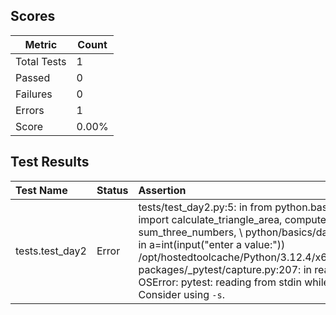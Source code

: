 ## Scores

| Metric      | Count |
|-------------|-------|
| Total Tests | 1     |
| Passed      | 0     |
| Failures    | 0     |
| Errors      | 1     |
| Score       | 0.00% |

## Test Results

| Test Name       | Status   | Assertion                                                                                                                                                                                                                                                                                                                                                                                                                                          |
|:----------------|:---------|:---------------------------------------------------------------------------------------------------------------------------------------------------------------------------------------------------------------------------------------------------------------------------------------------------------------------------------------------------------------------------------------------------------------------------------------------------|
| tests.test_day2 | Error    | tests/test_day2.py:5: in <module>   from python.basics.day2_Assignment import calculate_triangle_area, compute_gcd, compute_lcm, sum_three_numbers, \ python/basics/day2_Assignment.py:17: in <module>   a=int(input("enter a value:")) /opt/hostedtoolcache/Python/3.12.4/x64/lib/python3.12/site-packages/_pytest/capture.py:207: in read   raise OSError( E  OSError: pytest: reading from stdin while output is captured! Consider using `-s`. |
